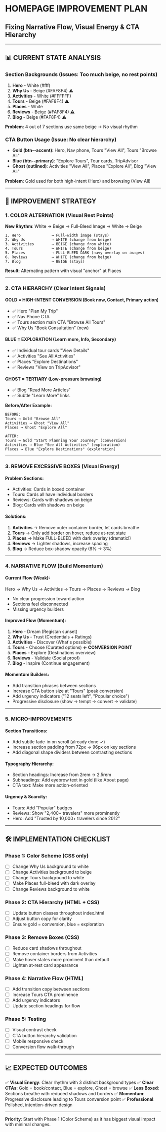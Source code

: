 # HOMEPAGE IMPROVEMENT PLAN
## Fixing Narrative Flow, Visual Energy & CTA Hierarchy

---

## 📊 CURRENT STATE ANALYSIS

### Section Backgrounds (Issues: Too much beige, no rest points)
1. **Hero** - White (#fff)
2. **Why Us** - Beige (#FAF8F4) ⚠️
3. **Activities** - White (#FFFFFF)
4. **Tours** - Beige (#FAF8F4) ⚠️
5. **Places** - White
6. **Reviews** - Beige (#FAF8F4) ⚠️
7. **Blog** - Beige (#FAF8F4) ⚠️

**Problem**: 4 out of 7 sections use same beige → No visual rhythm

### CTA Button Usage (Issue: No clear hierarchy)
- **Gold (btn--accent)**: Hero, Nav phone, Tours "View All", Tours "Browse All"
- **Blue (btn--primary)**: "Explore Tours", Tour cards, TripAdvisor
- **Ghost (outlined)**: Activities "View All", Places "Explore All", Blog "View All"

**Problem**: Gold used for both high-intent (Hero) and browsing (View All)

---

## 🎯 IMPROVEMENT STRATEGY

### 1. COLOR ALTERNATION (Visual Rest Points)
**New Rhythm**: White → Beige → Full-Bleed Image → White → Beige

```
1. Hero              → Full-width image (stays)
2. Why Us            → WHITE (change from beige)
3. Activities        → BEIGE (change from white)
4. Tours             → WHITE (change from beige)
5. Places            → FULL-BLEED DARK (navy overlay on images)
6. Reviews           → WHITE (change from beige)
7. Blog              → BEIGE (stays)
```

**Result**: Alternating pattern with visual "anchor" at Places

---

### 2. CTA HIERARCHY (Clear Intent Signals)

#### **GOLD = HIGH-INTENT CONVERSION** (Book now, Contact, Primary action)
- ✅ Hero "Plan My Trip"
- ✅ Nav Phone CTA
- ✅ Tours section main CTA "Browse All Tours"
- ✅ Why Us "Book Consultation" (new)

#### **BLUE = EXPLORATION** (Learn more, Info, Secondary)
- ✅ Individual tour cards "View Details"
- ✅ Activities "See All Activities"
- ✅ Places "Explore Destinations"
- ✅ Reviews "View on TripAdvisor"

#### **GHOST = TERTIARY** (Low-pressure browsing)
- ✅ Blog "Read More Articles"
- ✅ Subtle "Learn More" links

**Before/After Example:**
```
BEFORE:
Tours → Gold "Browse All"
Activities → Ghost "View All"
Places → Ghost "Explore All"

AFTER:
Tours → Gold "Start Planning Your Journey" (conversion)
Activities → Blue "See All Activities" (exploration)
Places → Blue "Explore Destinations" (exploration)
```

---

### 3. REMOVE EXCESSIVE BOXES (Visual Energy)

#### **Problem Sections:**
- Activities: Cards in boxed container
- Tours: Cards all have individual borders
- Reviews: Cards with shadows on beige
- Blog: Cards with shadows on beige

#### **Solutions:**
1. **Activities** → Remove outer container border, let cards breathe
2. **Tours** → Only add border on hover, reduce at-rest state
3. **Places** → Make FULL-BLEED with dark overlay (dramatic!)
4. **Reviews** → Lighter shadows, increase spacing
5. **Blog** → Reduce box-shadow opacity (6% → 3%)

---

### 4. NARRATIVE FLOW (Build Momentum)

#### **Current Flow** (Weak):
Hero → Why Us → Activities → Tours → Places → Reviews → Blog
- No clear progression toward action
- Sections feel disconnected
- Missing urgency builders

#### **Improved Flow** (Momentum):
1. **Hero** - Dream (Registan sunset)
2. **Why Us** - Trust (Credentials + Ratings)
3. **Activities** - Discover (What's possible)
4. **Tours** - Choose (Curated options) **← CONVERSION POINT**
5. **Places** - Explore (Destinations overview)
6. **Reviews** - Validate (Social proof)
7. **Blog** - Inspire (Continue engagement)

#### **Momentum Builders:**
- Add transition phrases between sections
- Increase CTA button size at "Tours" (peak conversion)
- Add urgency indicators ("12 seats left", "Popular choice")
- Progressive disclosure (show → tempt → convert → validate)

---

### 5. MICRO-IMPROVEMENTS

#### **Section Transitions:**
- Add subtle fade-in on scroll (already done ✓)
- Increase section padding from 72px → 96px on key sections
- Add diagonal shape dividers between contrasting sections

#### **Typography Hierarchy:**
- Section headings: Increase from 2rem → 2.5rem
- Subheadings: Add eyebrow text in gold (like About page)
- CTA text: Make more action-oriented

#### **Urgency & Scarcity:**
- Tours: Add "Popular" badges
- Reviews: Show "2,400+ travelers" more prominently
- Hero: Add "Trusted by 10,000+ travelers since 2012"

---

## 🛠️ IMPLEMENTATION CHECKLIST

### Phase 1: Color Scheme (CSS only)
- [ ] Change Why Us background to white
- [ ] Change Activities background to beige
- [ ] Change Tours background to white
- [ ] Make Places full-bleed with dark overlay
- [ ] Change Reviews background to white

### Phase 2: CTA Hierarchy (HTML + CSS)
- [ ] Update button classes throughout index.html
- [ ] Adjust button copy for clarity
- [ ] Ensure gold = conversion, blue = exploration

### Phase 3: Remove Boxes (CSS)
- [ ] Reduce card shadows throughout
- [ ] Remove container borders from Activities
- [ ] Make hover states more prominent than default
- [ ] Lighten at-rest card appearance

### Phase 4: Narrative Flow (HTML)
- [ ] Add transition copy between sections
- [ ] Increase Tours CTA prominence
- [ ] Add urgency indicators
- [ ] Update section headings for flow

### Phase 5: Testing
- [ ] Visual contrast check
- [ ] CTA button hierarchy validation
- [ ] Mobile responsive check
- [ ] Conversion flow walk-through

---

## 📈 EXPECTED OUTCOMES

✅ **Visual Energy**: Clear rhythm with 3 distinct background types
✅ **Clear CTAs**: Gold = book/contact, Blue = explore, Ghost = browse
✅ **Less Boxed**: Sections breathe with reduced shadows and borders
✅ **Momentum**: Progressive disclosure leading to Tours conversion point
✅ **Professional**: Polished, intention-driven design

---

**Priority**: Start with Phase 1 (Color Scheme) as it has biggest visual impact with minimal changes.
